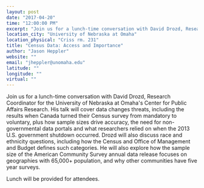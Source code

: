 ```yaml
---
layout: post
date: "2017-04-20"
time: "12:00:00 PM"
excerpt: "Join us for a lunch-time conversation with David Drozd, Research Coordinator..."
location_city: "University of Nebraska at Omaha"
location_physical: "Criss rm. 231"
title: "Census Data: Access and Importance"
author: "Jason Heppler"
website: ""
email: "jheppler@unomaha.edu"
latitude: ""
longitude: ""
virtual: ""
---
```


Join us for a lunch-time conversation with David Drozd, Research Coordinator
for the University of Nebraska at Omaha's Center for Public Affairs Research. His talk will cover data changes threats, including the results when Canada turned their Census survey from mandatory to voluntary, plus how sample sizes drive accuracy, the need for non-governmental data portals and what researchers relied on when the 2013 U.S. government shutdown occurred. Drozd will also discuss race and ethnicity questions, including how the Census and Office of Management and Budget defines such categories. He will also explore how the sample size of the American Community Survey annual data release focuses on geographies with 65,000+ population, and why other communities have five year surveys.

Lunch will be provided for attendees.

